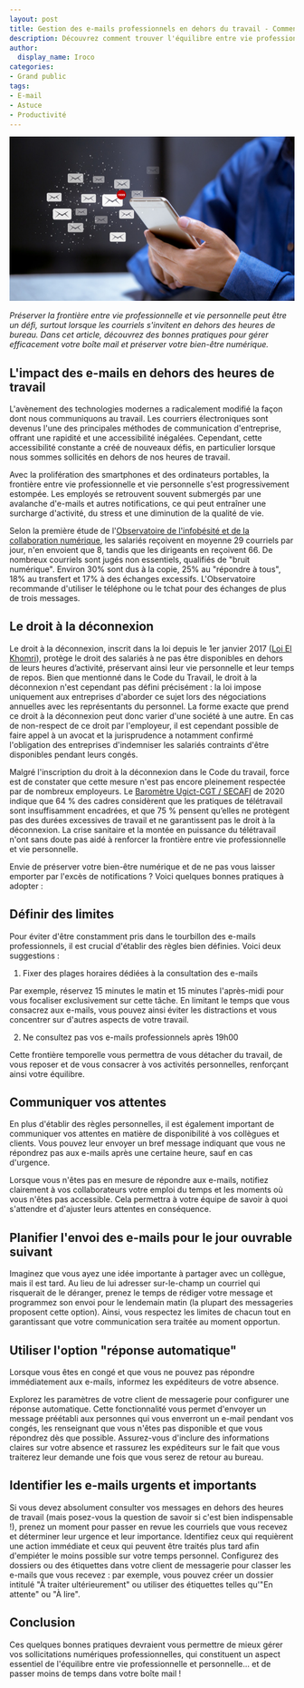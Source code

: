 ```yaml
---
layout: post
title: Gestion des e-mails professionnels en dehors du travail - Comment trouver l'équilibre ?
description: Découvrez comment trouver l'équilibre entre vie professionnelle et vie personnelle en gérant efficacement vos e-mails professionnels en dehors du bureau. 
author:
  display_name: Iroco
categories:
- Grand public
tags:
- E-mail
- Astuce
- Productivité
---
```

![Illustration de l'article](/images/email-hors-bureau/email-hors-bureau.png)

*Préserver la frontière entre vie professionnelle et vie personnelle peut être un défi, surtout lorsque les courriels s'invitent en dehors des heures de bureau. Dans cet article, découvrez des bonnes pratiques pour gérer efficacement votre boîte mail et préserver votre bien-être numérique.* 

## L'impact des e-mails en dehors des heures de travail

L'avènement des technologies modernes a radicalement modifié la façon dont nous communiquons au travail. Les courriers électroniques sont devenus l'une des principales méthodes de communication d'entreprise, offrant une rapidité et une accessibilité inégalées. Cependant, cette accessibilité constante a créé de nouveaux défis, en particulier lorsque nous sommes sollicités en dehors de nos heures de travail.

Avec la prolifération des smartphones et des ordinateurs portables, la frontière entre vie professionnelle et vie personnelle s'est progressivement estompée. Les employés se retrouvent souvent submergés par une avalanche d'e-mails et autres notifications, ce qui peut entraîner une surcharge d'activité, du stress et une diminution de la qualité de vie.

Selon la première étude de l'[Observatoire de l'infobésité et de la collaboration numérique](https://www.infobesite.org/referentiel-annuel-de-l-oicn), les salariés reçoivent en moyenne 29 courriels par jour, n'en envoient que 8, tandis que les dirigeants en reçoivent 66. De nombreux courriels sont jugés non essentiels, qualifiés de "bruit numérique". Environ 30% sont dus à la copie, 25% au "répondre à tous", 18% au transfert et 17% à des échanges excessifs. L'Observatoire recommande d'utiliser le téléphone ou le tchat pour des échanges de plus de trois messages.

## Le droit à la déconnexion 

Le droit à la déconnexion, inscrit dans la loi depuis le 1er janvier 2017 ([Loi El Khomri](https://travail-emploi.gouv.fr/archives/archives-courantes/loi-travail-2016/les-principales-mesures-de-la-loi-travail/article/droit-a-la-deconnexion)), protège le droit des salariés à ne pas être disponibles en dehors de leurs heures d’activité, préservant ainsi leur vie personnelle et leur temps de repos. Bien que mentionné dans le Code du Travail, le droit à la déconnexion n'est cependant pas défini précisément : la loi impose uniquement aux entreprises d'aborder ce sujet lors des négociations annuelles avec les représentants du personnel. La forme exacte que prend ce droit à la déconnexion peut donc varier d'une société à une autre. En cas de non-respect de ce droit par l'employeur, il est cependant possible de faire appel à un avocat et la jurisprudence a notamment confirmé l'obligation des entreprises d'indemniser les salariés contraints d'être disponibles pendant leurs congés.

Malgré l'inscription du droit à la déconnexion dans le Code du travail, force est de constater que cette mesure n'est pas encore pleinement respectée par de nombreux employeurs. Le [Baromètre Ugict-CGT / SECAFI](https://ugictcgt.fr/barometre-cadres-2020/) de 2020 indique que 64 % des cadres considèrent que les pratiques de télétravail sont insuffisamment encadrées, et que 75 % pensent qu’elles ne protègent pas des durées excessives de travail et ne garantissent pas le droit à la déconnexion. La crise sanitaire et la montée en puissance du télétravail n'ont sans doute pas aidé à renforcer la frontière entre vie professionnelle et vie personnelle.

Envie de préserver votre bien-être numérique et de ne pas vous laisser emporter par l'excès de notifications ? Voici quelques bonnes pratiques à adopter : 

## Définir des limites

Pour éviter d'être constamment pris dans le tourbillon des e-mails professionnels, il est crucial d'établir des règles bien définies. Voici deux suggestions :

1. Fixer des plages horaires dédiées à la consultation des e-mails

Par exemple, réservez 15 minutes le matin et 15 minutes l'après-midi pour vous focaliser exclusivement sur cette tâche. En limitant le temps que vous consacrez aux e-mails, vous pouvez ainsi éviter les distractions et vous concentrer sur d'autres aspects de votre travail.

2. Ne consultez pas vos e-mails professionnels après 19h00

Cette frontière temporelle vous permettra de vous détacher du travail, de vous reposer et de vous consacrer à vos activités personnelles, renforçant ainsi votre équilibre.

## Communiquer vos attentes

En plus d'établir des règles personnelles, il est également important de communiquer vos attentes en matière de disponibilité à vos collègues et clients. Vous pouvez leur envoyer un bref message indiquant que vous ne répondrez pas aux e-mails après une certaine heure, sauf en cas d'urgence.

Lorsque vous n'êtes pas en mesure de répondre aux e-mails, notifiez clairement à vos collaborateurs votre emploi du temps et les moments où vous n'êtes pas accessible. Cela permettra à votre équipe de savoir à quoi s'attendre et d'ajuster leurs attentes en conséquence.

## Planifier l'envoi des e-mails pour le jour ouvrable suivant

Imaginez que vous ayez une idée importante à partager avec un collègue, mais il est tard. Au lieu de lui adresser sur-le-champ un courriel qui risquerait de le déranger, prenez le temps de rédiger votre message et programmez son envoi pour le lendemain matin (la plupart des messageries proposent cette option). Ainsi, vous respectez les limites de chacun tout en garantissant que votre communication sera traitée au moment opportun.

## Utiliser l'option "réponse automatique" 

Lorsque vous êtes en congé et que vous ne pouvez pas répondre immédiatement aux e-mails, informez les expéditeurs de votre absence.

Explorez les paramètres de votre client de messagerie pour configurer une réponse automatique. Cette fonctionnalité vous permet d'envoyer un message préétabli aux personnes qui vous enverront un e-mail pendant vos congés, les renseignant que vous n'êtes pas disponible et que vous répondrez dès que possible. Assurez-vous d'inclure des informations claires sur votre absence et rassurez les expéditeurs sur le fait que vous traiterez leur demande une fois que vous serez de retour au bureau. 

## Identifier les e-mails urgents et importants

Si vous devez absolument consulter vos messages en dehors des heures de travail (mais posez-vous la question de savoir si c'est bien indispensable !), prenez un moment pour passer en revue les courriels que vous recevez et déterminer leur urgence et leur importance. Identifiez ceux qui requièrent une action immédiate et ceux qui peuvent être traités plus tard afin d'empiéter le moins possible sur votre temps personnel. Configurez des dossiers ou des étiquettes dans votre client de messagerie pour classer les e-mails que vous recevez : par exemple, vous pouvez créer un dossier intitulé "À traiter ultérieurement" ou utiliser des étiquettes telles qu'"En attente" ou "À lire".

## Conclusion

Ces quelques bonnes pratiques devraient vous permettre de mieux gérer vos sollicitations numériques professionnelles, qui constituent un aspect essentiel de l'équilibre entre vie professionnelle et personnelle... et de passer moins de temps dans votre boîte mail !
